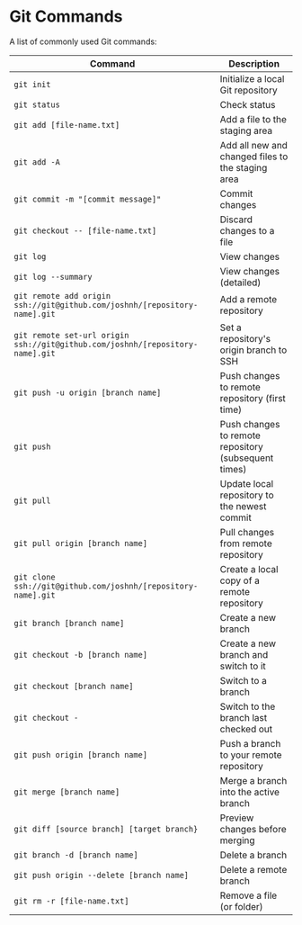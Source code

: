 Git Commands
============

A list of commonly used Git commands:

| Command | Description |
| ------- | ----------- |
| `git init` | Initialize a local Git repository | 
| `git status` | Check status |
| `git add [file-name.txt]` | Add a file to the staging area |
| `git add -A` | Add all new and changed files to the staging area |
| `git commit -m "[commit message]"` | Commit changes |
| `git checkout -- [file-name.txt]` | Discard changes to a file |
| `git log` | View changes |
| `git log --summary` | View changes (detailed) |
| `git remote add origin ssh://git@github.com/joshnh/[repository-name].git` | Add a remote repository |
| `git remote set-url origin ssh://git@github.com/joshnh/[repository-name].git` | Set a repository's origin branch to SSH |
| `git push -u origin [branch name]` | Push changes to remote repository (first time) |
| `git push` | Push changes to remote repository (subsequent times) |
| `git pull` | Update local repository to the newest commit |
| `git pull origin [branch name]` | Pull changes from remote repository |
| `git clone ssh://git@github.com/joshnh/[repository-name].git` | Create a local copy of a remote repository |
| `git branch [branch name]` | Create a new branch |
| `git checkout -b [branch name]` | Create a new branch and switch to it |
| `git checkout [branch name]` | Switch to a branch |
| `git checkout -` | Switch to the branch last checked out |
| `git push origin [branch name]` | Push a branch to your remote repository |
| `git merge [branch name]` | Merge a branch into the active branch |
| `git diff [source branch] [target branch}` | Preview changes before merging |
| `git branch -d [branch name]` | Delete a branch |
| `git push origin --delete [branch name]` | Delete a remote branch |
| `git rm -r [file-name.txt]` | Remove a file (or folder) |

